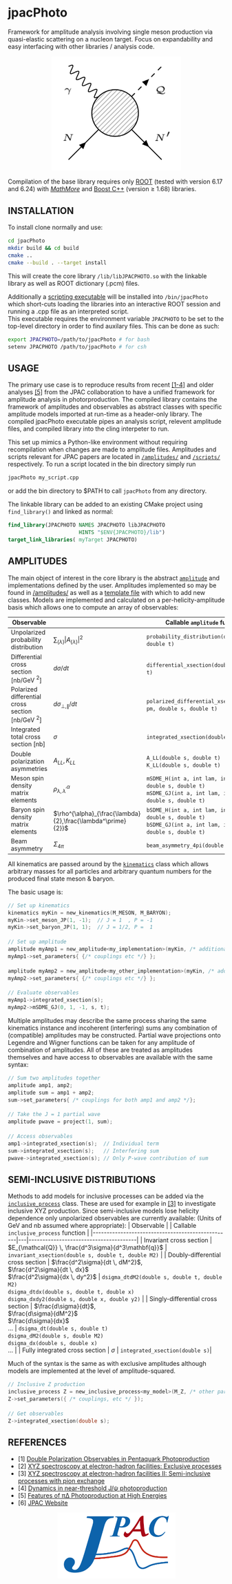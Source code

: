 #   jpacPhoto
Framework for amplitude analysis involving single meson production via quasi-elastic scattering on a nucleon target. Focus on expandability and easy interfacing with other libraries / analysis code. 

<p align="center">
  <img width="300" src="./doc/FeynmanDiagram.png">
</p>


Compilation of the base library requires only [ROOT](https://root.cern.ch/) (tested with version 6.17 and 6.24) with [*MathMore*](https://root.cern.ch/mathmore-library) and [Boost C++](https://www.boost.org/) (version $\geq$ 1.68) libraries.

##  INSTALLATION
To install clone normally and use:
```bash
cd jpacPhoto
mkdir build && cd build
cmake ..
cmake --build . --target install
```
This will create the core library `/lib/libJPACPHOTO.so` with the linkable library as well as ROOT dictionary (.pcm) files. 

Additionally a [scripting executable](./src/cling/jpacPhoto.cpp) will be installed into `/bin/jpacPhoto` which short-cuts loading the libraries into an interactive ROOT session and running a .cpp file as an interpreted script.   
This executable requires the environment variable `JPACPHOTO` to be set to the top-level directory in order to find auxilary files. This can be done as such:
```bash
export JPACPHOTO=/path/to/jpacPhoto # for bash
setenv JPACPHOTO /path/to/jpacPhoto # for csh
```

##  USAGE

The primary use case is to reproduce results from recent [[1-4]](#references) and older analyses [[5]](#references) from the JPAC collaboration to have a unified framework for amplitude analysis in photorproduction. The compiled library contains the framework of amplitudes and observables as abstract classes with specific amplitude models imported at run-time as a header-only library. The compiled jpacPhoto executable pipes an analysis script, relevent amplitude files, and compiled library into the cling interpeter to run. 

This set up mimics a Python-like environment without requiring recompilation when changes are made to amplitude files. Amplitudes and scripts relevant for JPAC papers are located in [`/amplitudes/`](./amplitudes/) and [`/scripts/`](./scripts) respectively.  To run a script located in the bin directory simply run 
```bash
jpacPhoto my_script.cpp
```
or add the bin directory to $PATH to call `jpacPhoto` from any directory. 

The linkable library can be added to an existing CMake project using `find_library()` and linked as normal:
```cmake
find_library(JPACPHOTO NAMES JPACPHOTO libJPACPHOTO
                       HINTS "$ENV{JPACPHOTO}/lib")
target_link_libraries( myTarget JPACPHOTO)
```

##  AMPLITUDES
The main object of interest in the core library is the abstract [`amplitude`](./src/amplitude.hpp) and implementations defined by the user. Amplitudes implemented so may be found in [/amplitudes/](./amplitudes/) as well as a [template file](./amplitudes/template.hpp) with which to add new classes. Models are implemented and calculated on a per-helicity-amplitude basis which allows one to compute an array of observables:

| Observable                           |                                                 | Callable `amplitude` function                                                                                                  |
|--------------------------------------|-------------------------------------------------|--------------------------------------------------------------------------------------------------------------------|
| Unpolarized probability distribution | $\sum_{\{\lambda\}} \|A_{\{\lambda\}}\|^2$ | `probability_distribution(double s, double t)       `                                                                |
| Differential cross section \[nb/GeV $^2$\]          | $d\sigma/dt$                           | `differential_xsection(double s, double t)            `                                                              |
| Polarized differential cross section \[nb/GeV $^2$\]          | $d\sigma_{\perp,\parallel}/dt$                           | `polarized_differential_xsection(double pm, double s, double t)            `                                                              |
| Integrated total cross section \[nb\]     | $\sigma$                                 | `integrated_xsection(double s)      `                                                                                |
| Double polarization asymmetries      | $A_{LL},K_{LL}$                                 | `A_LL(double s, double t)` <br /> `K_LL(double s, double t)    `                                                              |
| Meson spin density matrix elements   | $\rho^{\alpha}_{\lambda,\lambda^\prime}$        | `mSDME_H(int a, int lam, int lamp, double s, double t)` <br /> `mSDME_GJ(int a, int lam, int lamp, double s, double t)` |
| Baryon spin density matrix elements   | $\rho^{\alpha}_{\frac{\lambda}{2},\frac{\lambda^\prime}{2}}$        | `bSDME_H(int a, int lam, int lamp, double s, double t)` <br /> `bSDME_GJ(int a, int lam, int lamp, double s, double t)` |
| Beam asymmetry           | $\Sigma_{4\pi}$                                 | `beam_asymmetry_4pi(double s, double t)`                                                                       |



All kinematics are passed around by the [`kinematics`](./src/kinematics.hpp) class which allows arbitrary masses for all particles and arbitrary quantum numbers for the produced final state meson & baryon.

The basic usage is:
```c++
// Set up kinematics
kinematics myKin = new_kinematics(M_MESON, M_BARYON);
myKin->set_meson_JP(1, -1);  // J = 1  , P = -1
myKin->set_baryon_JP(1, 1);  // J = 1/2, P =  1

// Set up amplitude
amplitude myAmp1 = new_amplitude<my_implementation>(myKin, /* additional parameters */);
myAmp1->set_parameters{ {/* couplings etc */} };

amplitude myAmp2 = new_amplitude<my_other_implementation>(myKin, /* additional parameters */);
myAmp2->set_parameters{ {/* couplings etc */} };

// Evaluate observables
myAmp1->integrated_xsection(s);
myAmp2->mSDME_GJ(0, 1, -1, s, t);
```
Multiple amplitudes may describe the same process sharing the same kinematics instance and
incoherent (interfering) sums any combination of (compatible) amplitudes may be constructed. Partial wave projections onto Legendre and Wigner functions can be taken for any amplitude of combination of amplitudes. All of these are treated as amplitudes themselves and have access to observables are available with the same syntax:
```c++
// Sum two amplitudes together
amplitude amp1, amp2;
amplitude sum = amp1 + amp2;
sum->set_parameters{ /* couplings for both amp1 and amp2 */};

// Take the J = 1 partial wave
amplitude pwave = project(1, sum);

// Access observables
amp1->integrated_xsection(s);  // Individual term
sum->integrated_xsection(s);   // Interfering sum
pwave->integrated_xsection(s); // Only P-wave contribution of sum
```

## SEMI-INCLUSIVE DISTRIBUTIONS
Methods to add models for inclusive processes can be added via the [`inclusive_process`](./src/inclusive_process.hpp) class. These are used for example in [[3]](#references) to investigate inclusive XYZ production. 
Since semi-inclusive models lose helicity dependence only unpolarized observables are currently available: (Units of GeV and nb assumed where appropriate):
| Observable                                       |   | Callable `inclusive_process` function |
|--------------------------------------------------|---|---------------------------------------|
| Invariant cross section | $E_{\mathcal{Q}} \, \frac{d^3\sigma}{d^3\mathbf{q}}$  | `invariant_xsection(double s, double t, double M2)`  |
| Doubly-differential cross section | $\frac{d^2\sigma}{dt \, dM^2}$, <br /> $\frac{d^2\sigma}{dt \, dx}$ <br /> $\frac{d^2\sigma}{dx \, dy^2}$  | `dsigma_dtdM2(double s, double t, double M2)` <br />  `dsigma_dtdx(double s, double t, double x)`<br /> `dsigma_dxdy2(double s, double x, double y2)` |
| Singly-differential cross section | $\frac{d\sigma}{dt}$, <br /> $\frac{d\sigma}{dM^2}$ <br /> $\frac{d\sigma}{dx}$ <br /> $\dots$ | `dsigma_dt(double s, double t)` <br />  `dsigma_dM2(double s, double M2)`<br /> `dsigma_dx(double s, double x)` <br /> $\dots$ |
| Fully integrated cross section | $\sigma$ | `integrated_xsection(double s)`|

Much of the syntax is the same as with exclusive amplitudes although models are implemented at the level of amplitude-squared. 
``` c++
// Inclusive Z production
inclusive_process Z = new_inclusive_process<my_model>(M_Z, /* other parameter */);
Z->set_parameters({ /* couplings, etc */ });

// Get observables
Z->integrated_xsection(double s);
```

##  REFERENCES
+ [1] [Double Polarization Observables in Pentaquark Photoproduction](https://arxiv.org/abs/1907.09393)
+ [2] [XYZ spectroscopy at electron-hadron facilities: Exclusive processes](https://arxiv.org/abs/2008.01001)
+ [3] [XYZ spectroscopy at electron-hadron facilities II: Semi-inclusive processes with pion exchange](https://arxiv.org/abs/2209.05882)
+ [4] [Dynamics in near-threshold J/ψ photoproduction](https://arxiv.org/abs/2305.01449)
+ [5] [Features of πΔ Photoproduction at High Energies](https://arxiv.org/abs/1710.09394)
+ [6] [JPAC Website](http://cgl.soic.indiana.edu/jpac/index.php)

<p align="center">
  <img width="275" src="./doc/JPAClogo.png">
</p>